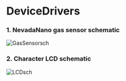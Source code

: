 # DeviceDrivers


### 1. NevadaNano gas sensor schematic

![GasSensorsch](https://user-images.githubusercontent.com/57129682/140460841-024fd175-b948-4580-989b-731239a00f9b.png)


### 2. Character LCD schematic

![LCDsch](https://user-images.githubusercontent.com/57129682/140460947-46b99565-3525-41fb-b86f-01279c1a6813.png)

